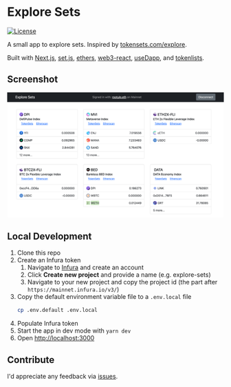 # Explore Sets

[![License](https://img.shields.io/:license-mit-blue.svg)](https://rootulp.mit-license.org)

A small app to explore sets. Inspired by [tokensets.com/explore](https://www.tokensets.com/explore).

Built with [Next.js](https://nextjs.org/), [set.js](https://github.com/SetProtocol/set.js), [ethers](https://docs.ethers.io/v5/), [web3-react](https://github.com/NoahZinsmeister/web3-react), [useDapp](https://usedapp.readthedocs.io/en/latest/), and [tokenlists](https://tokenlists.org/).

## Screenshot

![](./screenshot.png)

## Local Development
1. Clone this repo
1. Create an Infura token
    1. Navigate to [Infura](https://infura.io) and create an account
    1. Click **Create new project** and provide a name (e.g. explore-sets)
    1. Navigate to your new project and copy the project id (the part after `https://mainnet.infura.io/v3/`)
1. Copy the default environment variable file to a `.env.local` file
    ```bash
    cp .env.default .env.local
    ```
1. Populate Infura token
1. Start the app in dev mode with `yarn dev`
1. Open [http://localhost:3000](http://localhost:3000)

## Contribute

I'd appreciate any feedback via [issues](https://github.com/rootulp/explore-sets/issues/new).
